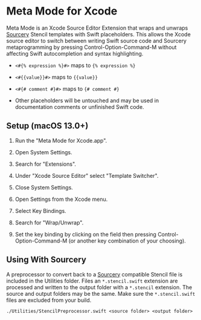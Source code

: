 # Meta Mode for Xcode

Meta Mode is an Xcode Source Editor Extension that wraps and unwraps [Sourcery][sourcery] Stencil templates with Swift placeholders. This allows the Xcode source editor to switch between writing Swift source code and Sourcery metaprogramming by pressing Control-Option-Command-M without affecting Swift autocompletion and syntax highlighting.

* `<#{% expression %}#>` maps to `{% expression %}`

* `<#{{value}}#>` maps to `{{value}}`

* `<#{# comment #}#>` maps to `{# comment #}`

* Other placeholders will be untouched and may be used in documentation comments or unfinished Swift code.

## Setup (macOS 13.0+)

1. Run the "Meta Mode for Xcode.app".

2. Open System Settings.

3. Search for "Extensions".

4. Under "Xcode Source Editor" select "Template Switcher".

5. Close System Settings.

6. Open Settings from the Xcode menu.

7. Select Key Bindings.

8. Search for "Wrap/Unwrap".

9. Set the key binding by clicking on the field then pressing Control-Option-Command-M (or another key combination of your choosing).

## Using With Sourcery

A preprocessor to convert back to a [Sourcery][sourcery] compatible Stencil file is included in the Utilities folder. Files an `*.stencil.swift` extension are processed and written to the output folder with a `*.stencil` extension. The source and output folders may be the same. Make sure the `*.stencil.swift` files are excluded from your build.

```
./Utilities/StencilPreprocessor.swift <source folder> <output folder>
```

[sourcery]: https://github.com/krzysztofzablocki/Sourcery
